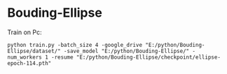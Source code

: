 # Bouding-Ellipse



Train on Pc:
```
python train.py -batch_size 4 -google_drive "E:/python/Bouding-Ellipse/dataset/" -save_model "E:/python/Bouding-Ellipse/" -num_workers 1 -resume "E:/python/Bouding-Ellipse/checkpoint/ellipse-epoch-114.pth"
```
